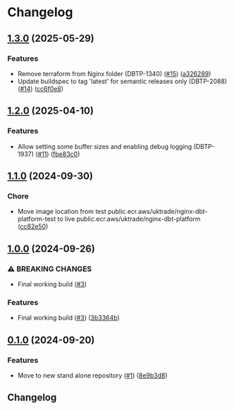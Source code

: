 # Changelog

## [1.3.0](https://github.com/uktrade/nginx-dbt-platform/compare/1.2.0...1.3.0) (2025-05-29)


### Features

* Remove terraform from Nginx folder (DBTP-1340) ([#15](https://github.com/uktrade/nginx-dbt-platform/issues/15)) ([a326289](https://github.com/uktrade/nginx-dbt-platform/commit/a32628964a5a7d9907a2ae57117ecd1110308c08))
* Update buildspec to tag 'latest' for semantic releases only (DBTP-2088) ([#14](https://github.com/uktrade/nginx-dbt-platform/issues/14)) ([cc6f0e8](https://github.com/uktrade/nginx-dbt-platform/commit/cc6f0e8a546a1967df7796df911528aff9c64b35))

## [1.2.0](https://github.com/uktrade/nginx-dbt-platform/compare/1.1.0...1.2.0) (2025-04-10)


### Features

* Allow setting some buffer sizes and enabling debug logging (DBTP-1937) ([#11](https://github.com/uktrade/nginx-dbt-platform/issues/11)) ([fbe83c0](https://github.com/uktrade/nginx-dbt-platform/commit/fbe83c06daf27aaf9998548afa1dcf6587defb2f))

## [1.1.0](https://github.com/uktrade/nginx-dbt-platform/compare/1.0.0...1.1.0) (2024-09-30)


### Chore

* Move image location from test public.ecr.aws/uktrade/nginx-dbt-platform-test to live public.ecr.aws/uktrade/nginx-dbt-platform
([cc82e50](https://github.com/uktrade/nginx-dbt-platform/commit/cc82e500aaf07e6dda8675b39dcc8c6b4f82d4f0))

## [1.0.0](https://github.com/uktrade/nginx-dbt-platform/compare/0.1.0...1.0.0) (2024-09-26)


### ⚠ BREAKING CHANGES

* Final working build ([#3](https://github.com/uktrade/nginx-dbt-platform/issues/3))

### Features

* Final working build ([#3](https://github.com/uktrade/nginx-dbt-platform/issues/3)) ([3b3364b](https://github.com/uktrade/nginx-dbt-platform/commit/3b3364b97d6344577e6bc4f3138f35b9d8d8ed68))

## [0.1.0](https://github.com/uktrade/nginx-dbt-platform/compare/v0.0.1...0.1.0) (2024-09-20)


### Features

* Move to new stand alone repository ([#1](https://github.com/uktrade/nginx-dbt-platform/issues/1)) ([8e9b3d8](https://github.com/uktrade/nginx-dbt-platform/commit/8e9b3d84c4e9b87cf96b10fb2ae0b1da46015b05))

## Changelog
